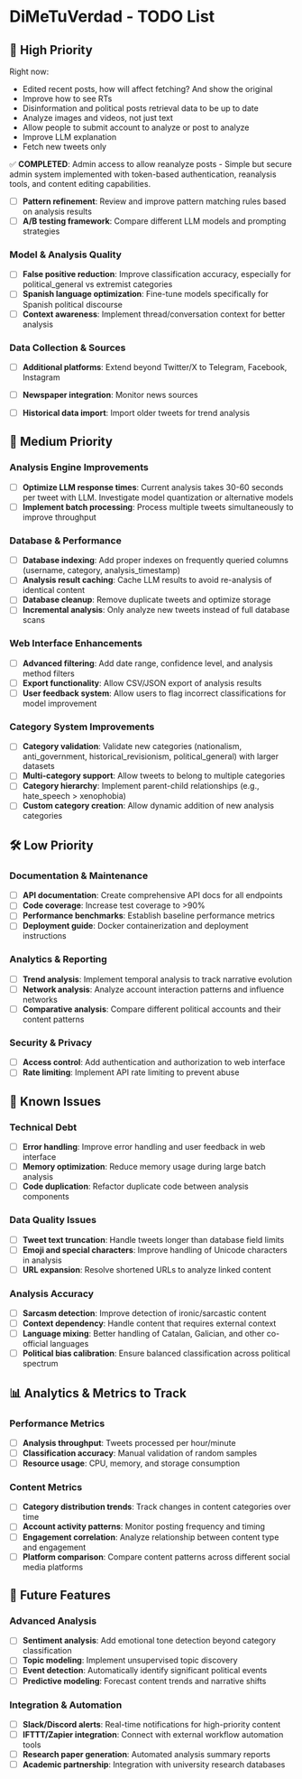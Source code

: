 # DiMeTuVerdad - TODO List

## 🚀 High Priority

Right now:

- Edited recent posts, how will affect fetching? And show the original
- Improve how to see RTs
- Disinformation and political posts retrieval data to be up to date
- Analyze images and videos, not just text
- Allow people to submit account to analyze or post to analyze
- Improve LLM explanation
- Fetch new tweets only

✅ **COMPLETED**: Admin access to allow reanalyze posts - Simple but secure admin system implemented with token-based authentication, reanalysis tools, and content editing capabilities.

- [ ] **Pattern refinement**: Review and improve pattern matching rules based on analysis results
- [ ] **A/B testing framework**: Compare different LLM models and prompting strategies

### Model & Analysis Quality
- [ ] **False positive reduction**: Improve classification accuracy, especially for political_general vs extremist categories
- [ ] **Spanish language optimization**: Fine-tune models specifically for Spanish political discourse
- [ ] **Context awareness**: Implement thread/conversation context for better analysis

### Data Collection & Sources
- [ ] **Additional platforms**: Extend beyond Twitter/X to Telegram, Facebook, Instagram
- [ ] **Newspaper integration**: Monitor news sources
- [ ] **Historical data import**: Import older tweets for trend analysis


## 🔧 Medium Priority

### Analysis Engine Improvements
- [ ] **Optimize LLM response times**: Current analysis takes 30-60 seconds per tweet with LLM. Investigate model quantization or alternative models
- [ ] **Implement batch processing**: Process multiple tweets simultaneously to improve throughput

### Database & Performance
- [ ] **Database indexing**: Add proper indexes on frequently queried columns (username, category, analysis_timestamp)
- [ ] **Analysis result caching**: Cache LLM results to avoid re-analysis of identical content
- [ ] **Database cleanup**: Remove duplicate tweets and optimize storage
- [ ] **Incremental analysis**: Only analyze new tweets instead of full database scans

### Web Interface Enhancements
- [ ] **Advanced filtering**: Add date range, confidence level, and analysis method filters
- [ ] **Export functionality**: Allow CSV/JSON export of analysis results
- [ ] **User feedback system**: Allow users to flag incorrect classifications for model improvement

### Category System Improvements
- [ ] **Category validation**: Validate new categories (nationalism, anti_government, historical_revisionism, political_general) with larger datasets
- [ ] **Multi-category support**: Allow tweets to belong to multiple categories
- [ ] **Category hierarchy**: Implement parent-child relationships (e.g., hate_speech > xenophobia)
- [ ] **Custom category creation**: Allow dynamic addition of new analysis categories

## 🛠️ Low Priority

### Documentation & Maintenance
- [ ] **API documentation**: Create comprehensive API docs for all endpoints
- [ ] **Code coverage**: Increase test coverage to >90%
- [ ] **Performance benchmarks**: Establish baseline performance metrics
- [ ] **Deployment guide**: Docker containerization and deployment instructions

### Analytics & Reporting
- [ ] **Trend analysis**: Implement temporal analysis to track narrative evolution
- [ ] **Network analysis**: Analyze account interaction patterns and influence networks
- [ ] **Comparative analysis**: Compare different political accounts and their content patterns

### Security & Privacy
- [ ] **Access control**: Add authentication and authorization to web interface
- [ ] **Rate limiting**: Implement API rate limiting to prevent abuse

## 🐛 Known Issues

### Technical Debt
- [ ] **Error handling**: Improve error handling and user feedback in web interface
- [ ] **Memory optimization**: Reduce memory usage during large batch analysis
- [ ] **Code duplication**: Refactor duplicate code between analysis components

### Data Quality Issues
- [ ] **Tweet text truncation**: Handle tweets longer than database field limits
- [ ] **Emoji and special characters**: Improve handling of Unicode characters in analysis
- [ ] **URL expansion**: Resolve shortened URLs to analyze linked content

### Analysis Accuracy
- [ ] **Sarcasm detection**: Improve detection of ironic/sarcastic content
- [ ] **Context dependency**: Handle content that requires external context
- [ ] **Language mixing**: Better handling of Catalan, Galician, and other co-official languages
- [ ] **Political bias calibration**: Ensure balanced classification across political spectrum

## 📊 Analytics & Metrics to Track

### Performance Metrics
- [ ] **Analysis throughput**: Tweets processed per hour/minute
- [ ] **Classification accuracy**: Manual validation of random samples
- [ ] **Resource usage**: CPU, memory, and storage consumption

### Content Metrics
- [ ] **Category distribution trends**: Track changes in content categories over time
- [ ] **Account activity patterns**: Monitor posting frequency and timing
- [ ] **Engagement correlation**: Analyze relationship between content type and engagement
- [ ] **Platform comparison**: Compare content patterns across different social media platforms

## 🎯 Future Features

### Advanced Analysis
- [ ] **Sentiment analysis**: Add emotional tone detection beyond category classification
- [ ] **Topic modeling**: Implement unsupervised topic discovery
- [ ] **Event detection**: Automatically identify significant political events
- [ ] **Predictive modeling**: Forecast content trends and narrative shifts

### Integration & Automation
- [ ] **Slack/Discord alerts**: Real-time notifications for high-priority content
- [ ] **IFTTT/Zapier integration**: Connect with external workflow automation tools
- [ ] **Research paper generation**: Automated analysis summary reports
- [ ] **Academic partnership**: Integration with university research databases